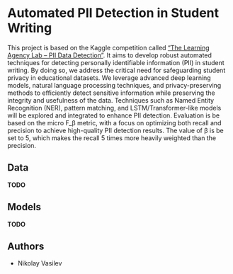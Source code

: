 # Automated PII Detection in Student Writing

This project is based on the Kaggle competition called [“The Learning Agency Lab – PII Data Detection”](https://www.kaggle.com/competitions/pii-detection-removal-from-educational-data/overview). It aims to develop robust automated techniques for detecting personally identifiable information (PII) in student writing. By doing so, we address the critical need for safeguarding student privacy in educational datasets. We leverage advanced deep learning models, natural language processing techniques, and privacy-preserving methods to efficiently detect sensitive information while preserving the integrity and usefulness of the data. Techniques such as Named Entity Recognition (NER), pattern matching, and LSTM/Transformer-like models will be explored and integrated to enhance PII
detection. Evaluation is be based on the micro F_β metric, with a focus on optimizing both recall and precision to achieve high-quality PII detection results. The value of β is be set to 5, which  makes the recall 5 times more heavily weighted than the precision.

## Data

**TODO**

## Models

**TODO**

## Authors

* Nikolay Vasilev
